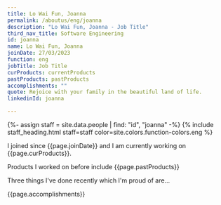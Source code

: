 ```yaml
---
title: Lo Wai Fun, Joanna
permalink: /aboutus/eng/joanna
description: "Lo Wai Fun, Joanna - Job Title"
third_nav_title: Software Engineering
id: joanna
name: Lo Wai Fun, Joanna
joinDate: 27/03/2023
function: eng
jobTitle: Job Title
curProducts: currentProducts
pastProducts: pastProducts
accomplishments: ""
quote: Rejoice with your family in the beautiful land of life.
linkedinId: joanna

---
```


{%- assign staff = site.data.people | find: "id", "joanna" -%}
{% include staff_heading.html staff=staff color=site.colors.function-colors.eng %}

<p>I joined since {{page.joinDate}} and I am currently working on {{page.curProducts}}.</p>

<p>Products I worked on before include {{page.pastProducts}}</p>

<p>Three things I've done recently which I'm proud of are...</p>
{{page.accomplishments}}
